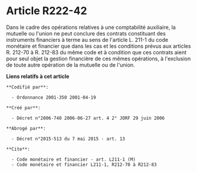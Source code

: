 # Article R222-42

Dans le cadre des opérations relatives à une comptabilité auxiliaire, la mutuelle ou l'union ne peut conclure des contrats
constituant des instruments financiers à terme au sens de l'article L. 211-1 du code monétaire et financier que dans les cas
et les conditions prévus aux articles R. 212-70 à R. 212-83 du même code et à condition que ces contrats aient pour seul
objet la gestion financière de ces mêmes opérations, à l'exclusion de toute autre opération de la mutuelle ou de l'union.

**Liens relatifs à cet article**

	**Codifié par**:

	  - Ordonnance 2001-350 2001-04-19

	**Créé par**:

	  - Décret n°2006-740 2006-06-27 art. 4 2° JORF 29 juin 2006

	**Abrogé par**:

	  - Décret n°2015-513 du 7 mai 2015 - art. 13

	**Cite**:

	  - Code monétaire et financier - art. L211-1 (M)
	  - Code monétaire et financier L211-1, R212-70 à R212-83
